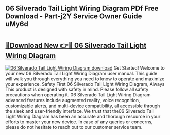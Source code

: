 ## 06 Silverado Tail Light Wiring Diagram PDf Free Download - Part-j2Y Service Owner Guide uMy6d

# <h2><a href="http://dfmqzd.blite.top/?on=06+Silverado+Tail+Light+Wiring+Diagram">🔗Download New 👉🔴 06 Silverado Tail Light Wiring Diagram</a></h2>

[![06 Silverado Tail Light Wiring Diagram download](https://i.imgur.com/lujVjoI.png)](http://dfmqzd.blite.top/?on=06+Silverado+Tail+Light+Wiring+Diagram)
Get Started! Welcome to your new 06 Silverado Tail Light Wiring Diagram user manual. This guide will walk you through everything you need to know to operate and maximize your experience. Safety First 06 Silverado Tail Light Wiring Diagram, Always This product is designed with safety in mind. Please follow all safety precautions when operating it. 06 Silverado Tail Light Wiring Diagram advanced features include augmented reality, voice recognition, customizable alerts, and multi-device compatibility, all accessible through the sleek and user-friendly interface. We trust that the06 Silverado Tail Light Wiring Diagram has been an accurate and thorough resource in your efforts to master your new device. In case of any queries or concerns, please do not hesitate to reach out to our customer service team.
